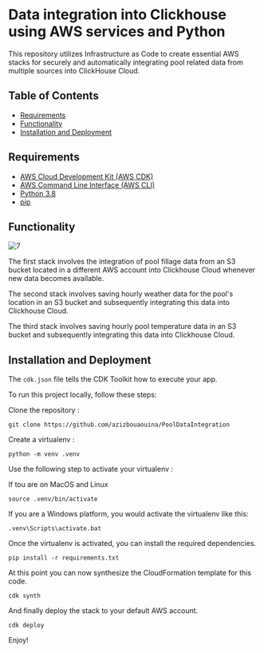 
# Data integration into Clickhouse using AWS services and Python

This repository utilizes Infrastructure as Code to create essential AWS stacks for securely and automatically integrating pool related data from multiple sources into ClickHouse Cloud.

## Table of Contents
- [Requirements](#requirements)
- [Functionality](#functionality)
- [Installation and Deployment](#installation-and-deployment)

## Requirements

- [AWS Cloud Development Kit (AWS CDK)](https://aws.amazon.com/fr/cdk/)
- [AWS Command Line Interface (AWS CLI)](https://aws.amazon.com/fr/cli/)
- [Python 3.8](https://www.python.org/downloads/release/python-380/)
- [pip](https://pypi.org/project/pip/)

## Functionality

![7](https://github.com/azizbouaouina/PoolDataIntegration/assets/104959387/a827312b-6ca2-4b3c-adc6-c177be56de9a)

The first stack involves the integration of pool fillage data from an S3 bucket located in a different AWS account into Clickhouse Cloud whenever new data becomes available.

The second stack involves saving hourly weather data for the pool's location in an S3 bucket and subsequently integrating this data into Clickhouse Cloud.

The third stack involves saving hourly pool temperature data in an S3 bucket and subsequently integrating this data into Clickhouse Cloud.

## Installation and Deployment

The `cdk.json` file tells the CDK Toolkit how to execute your app.

To run this project locally, follow these steps:

Clone the repository :

```
git clone https://github.com/azizbouaouina/PoolDataIntegration
```

Create a virtualenv :

```
python -m venv .venv
```

Use the following step to activate your virtualenv :

If tou are on MacOS and Linux

```
source .venv/bin/activate
```

If you are a Windows platform, you would activate the virtualenv like this:

```
.venv\Scripts\activate.bat
```

Once the virtualenv is activated, you can install the required dependencies.

```
pip install -r requirements.txt
```

At this point you can now synthesize the CloudFormation template for this code.

```
cdk synth
```

And finally deploy the stack to your default AWS account.

```
cdk deploy
```


Enjoy!
